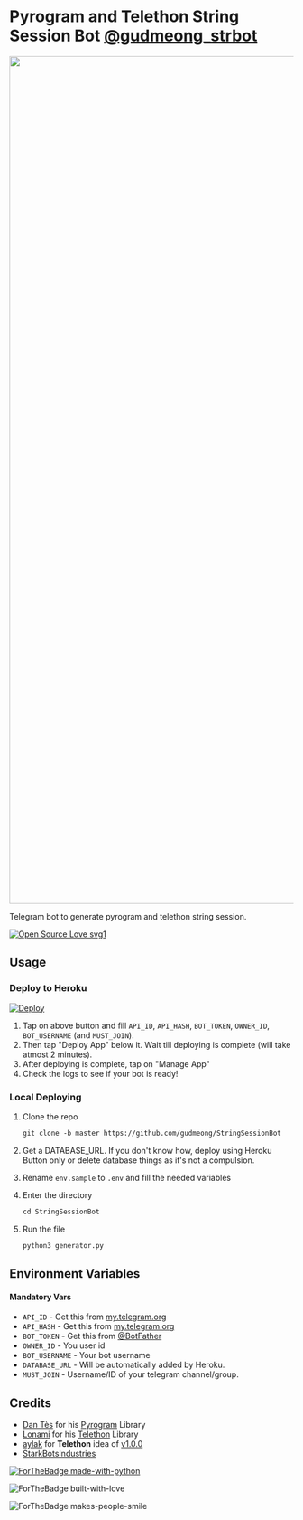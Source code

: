 # Pyrogram and Telethon String Session Bot [@gudmeong_strbot](http://t.me/gudmeong_strbot)

<p align="center"><a href="https://github.com/gudmeong/StringSessionBot"><img src="https://telegra.ph//file/7dedf187e88e8af3e1822.jpg" width="1500"></a></p>

Telegram bot to generate pyrogram and telethon string session.

[![Open Source Love svg1](https://badges.frapsoft.com/os/v1/open-source.svg?v=103)](https://github.com/ellerbrock/open-source-badges/)

## Usage

### Deploy to Heroku

[![Deploy](https://www.herokucdn.com/deploy/button.svg)](https://heroku.com/deploy?template=https://github.com/gudmeong/StringSessionBot)

1. Tap on above button and fill `API_ID`, `API_HASH`, `BOT_TOKEN`, `OWNER_ID`, `BOT_USERNAME` (and `MUST_JOIN`).
2. Then tap "Deploy App" below it. Wait till deploying is complete (will take atmost 2 minutes).
3. After deploying is complete, tap on "Manage App"
4. Check the logs to see if your bot is ready!

### Local Deploying

1. Clone the repo
   ```markdown
   git clone -b master https://github.com/gudmeong/StringSessionBot
   ```
2. Get a DATABASE_URL. If you don't know how, deploy using Heroku Button only or delete database things as it's not a compulsion.
   
3. Rename `env.sample` to `.env` and fill the needed variables

4. Enter the directory
   ```markdown
   cd StringSessionBot
   ```
5. Run the file
   ```markdown
   python3 generator.py
   ```

## Environment Variables

#### Mandatory Vars

- `API_ID` - Get this from [my.telegram.org](https://my.telegram.org/auth)
- `API_HASH` - Get this from [my.telegram.org](https://my.telegram.org/auth)
- `BOT_TOKEN` - Get this from [@BotFather](https://t.me/BotFather)
- `OWNER_ID` - You user id
- `BOT_USERNAME` - Your bot username
- `DATABASE_URL` - Will be automatically added by Heroku.
- `MUST_JOIN` - Username/ID of your telegram channel/group.

## Credits

- [Dan Tès](https://github.com/delivrance) for his [Pyrogram](https://docs.pyrogram.org) Library
- [Lonami](https://github.com/Lonami) for his [Telethon](https://docs.telethon.dev) Library 
- [aylak](https://t.me/ayIak) for **Telethon** idea of [v1.0.0](https://github.com/StarkBotsIndustries/StringSessionBot/commit/48e06bb6d9ed156797ef4bc0dab88820fef948f3)
- [StarkBotsIndustries](https://github.com/StarkBotsIndustries/StringSessionBot)


[![ForTheBadge made-with-python](http://ForTheBadge.com/images/badges/made-with-python.svg)](https://www.python.org/)

![ForTheBadge built-with-love](http://ForTheBadge.com/images/badges/built-with-love.svg)

![ForTheBadge makes-people-smile](http://ForTheBadge.com/images/badges/makes-people-smile.svg)
